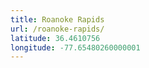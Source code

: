 ```yaml
---
title: Roanoke Rapids
url: /roanoke-rapids/
latitude: 36.4610756
longitude: -77.65480260000001
---
```

